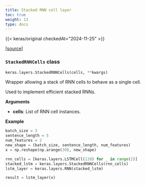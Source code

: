 ```yaml
---
title: Stacked RNN cell layer
toc: true
weight: 13
type: docs
---
```


{{< keras/original checkedAt="2024-11-25" >}}

[\[source\]](https://github.com/keras-team/keras/tree/v3.6.0/keras/src/layers/rnn/stacked_rnn_cells.py#L8)

### `StackedRNNCells` class

```python
keras.layers.StackedRNNCells(cells, **kwargs)
```

Wrapper allowing a stack of RNN cells to behave as a single cell.

Used to implement efficient stacked RNNs.

**Arguments**

- **cells**: List of RNN cell instances.

**Example**

```python
batch_size = 3
sentence_length = 5
num_features = 2
new_shape = (batch_size, sentence_length, num_features)
x = np.reshape(np.arange(30), new_shape)

rnn_cells = [keras.layers.LSTMCell(128) for _ in range(2)]
stacked_lstm = keras.layers.StackedRNNCells(rnn_cells)
lstm_layer = keras.layers.RNN(stacked_lstm)

result = lstm_layer(x)
```
